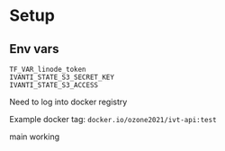 # Setup

## Env vars

```dotenv
TF_VAR_linode_token
IVANTI_STATE_S3_SECRET_KEY
IVANTI_STATE_S3_ACCESS
```

Need to log into docker registry

Example docker tag: `docker.io/ozone2021/ivt-api:test`

main working